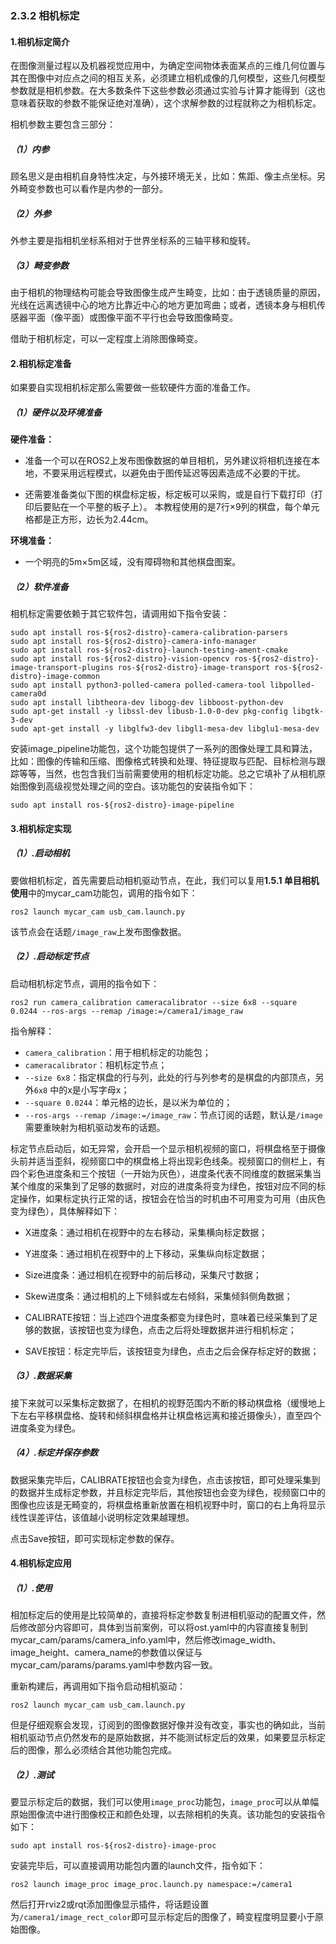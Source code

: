 ### 2.3.2 相机标定

#### 1.相机标定简介

在图像测量过程以及机器视觉应用中，为确定空间物体表面某点的三维几何位置与其在图像中对应点之间的相互关系，必须建立相机成像的几何模型，这些几何模型参数就是相机参数。在大多数条件下这些参数必须通过实验与计算才能得到（这也意味着获取的参数不能保证绝对准确），这个求解参数的过程就称之为相机标定。

相机参数主要包含三部分：

##### （1）内参

顾名思义是由相机自身特性决定，与外接环境无关，比如：焦距、像主点坐标。另外畸变参数也可以看作是内参的一部分。

##### （2）外参

外参主要是指相机坐标系相对于世界坐标系的三轴平移和旋转。

##### （3）畸变参数

由于相机的物理结构可能会导致图像生成产生畸变，比如：由于透镜质量的原因，光线在远离透镜中心的地方比靠近中心的地方更加弯曲；或者，透镜本身与相机传感器平面（像平面）或图像平面不平行也会导致图像畸变。

借助于相机标定，可以一定程度上消除图像畸变。

#### 2.相机标定准备

如果要自实现相机标定那么需要做一些软硬件方面的准备工作。

##### （1）硬件以及环境准备

**硬件准备：**

* 准备一个可以在ROS2上发布图像数据的单目相机，另外建议将相机连接在本地，不要采用远程模式，以避免由于图传延迟等因素造成不必要的干扰。

* 还需要准备类似下图的棋盘标定板，标定板可以采购，或是自行下载打印（打印后要贴在一个平整的板子上）。 本教程使用的是7行×9列的棋盘，每个单元格都是正方形，边长为2.44cm。

**环境准备：**

* 一个明亮的5m×5m区域，没有障碍物和其他棋盘图案。

##### （2）软件准备

相机标定需要依赖于其它软件包，请调用如下指令安装：

```
sudo apt install ros-${ros2-distro}-camera-calibration-parsers
sudo apt install ros-${ros2-distro}-camera-info-manager
sudo apt install ros-${ros2-distro}-launch-testing-ament-cmake
sudo apt install ros-${ros2-distro}-vision-opencv ros-${ros2-distro}-image-transport-plugins ros-${ros2-distro}-image-transport ros-${ros2-distro}-image-common
sudo apt install python3-polled-camera polled-camera-tool libpolled-camera0d
sudo apt install libtheora-dev libogg-dev libboost-python-dev
sudo apt-get install -y libssl-dev libusb-1.0-0-dev pkg-config libgtk-3-dev
sudo apt-get install -y libglfw3-dev libgl1-mesa-dev libglu1-mesa-dev
```

安装image\_pipeline功能包，这个功能包提供了一系列的图像处理工具和算法，比如：图像的传输和压缩、图像格式转换和处理、特征提取与匹配、目标检测与跟踪等等，当然，也包含我们当前需要使用的相机标定功能。总之它填补了从相机原始图像到高级视觉处理之间的空白。该功能包的安装指令如下：

```
sudo apt install ros-${ros2-distro}-image-pipeline
```

#### 3.相机标定实现

##### （1）.启动相机

要做相机标定，首先需要启动相机驱动节点，在此，我们可以复用**1.5.1 单目相机使用**中的mycar\_cam功能包，调用的指令如下：

```
ros2 launch mycar_cam usb_cam.launch.py
```

该节点会在话题`/image_raw`上发布图像数据。

##### （2）.启动标定节点

启动相机标定节点，调用的指令如下：

```
ros2 run camera_calibration cameracalibrator --size 6x8 --square 0.0244 --ros-args --remap /image:=/camera1/image_raw
```

指令解释：

* `camera_calibration`：用于相机标定的功能包；
* `cameracalibrator`：相机标定节点；
* `--size 6x8`：指定棋盘的行与列，此处的行与列参考的是棋盘的内部顶点，另外`6x8` 中的x是小写字母x；
* `--square 0.0244`：单元格的边长，是以米为单位的；
* `--ros-args --remap /image:=/image_raw`：节点订阅的话题，默认是`/image` 需要重映射为相机驱动发布的话题。

标定节点启动后，如无异常，会开启一个显示相机视频的窗口，将棋盘格至于摄像头前并适当歪斜，视频窗口中的棋盘格上将出现彩色线条。视频窗口的侧栏上，有四个彩色进度条和三个按钮（一开始为灰色），进度条代表不同维度的数据采集当某个维度的采集到了足够的数据时，对应的进度条将变为绿色，按钮对应不同的标定操作，如果标定执行正常的话，按钮会在恰当的时机由不可用变为可用（由灰色变为绿色），具体解释如下：

* X进度条：通过相机在视野中的左右移动，采集横向标定数据；

* Y进度条：通过相机在视野中的上下移动，采集纵向标定数据；

* Size进度条：通过相机在视野中的前后移动，采集尺寸数据；

* Skew进度条：通过相机的上下倾斜或左右倾斜，采集倾斜侧角数据；

* CALIBRATE按钮：当上述四个进度条都变为绿色时，意味着已经采集到了足够的数据，该按钮也变为绿色，点击之后将处理数据并进行相机标定；

* SAVE按钮：标定完毕后，该按钮变为绿色，点击之后会保存标定好的数据；

##### （3）.数据采集

接下来就可以采集标定数据了，在相机的视野范围内不断的移动棋盘格（缓慢地上下左右平移棋盘格、旋转和倾斜棋盘格并让棋盘格远离和接近摄像头），直至四个进度条变为绿色。

##### （4）.标定并保存参数

数据采集完毕后，CALIBRATE按钮也会变为绿色，点击该按钮，即可处理采集到的数据并生成标定参数，并且标定完毕后，其他按钮也会变为绿色，视频窗口中的图像也应该是无畸变的，将棋盘格重新放置在相机视野中时，窗口的右上角将显示线性误差评估，该值越小说明标定效果越理想。

点击Save按钮，即可实现标定参数的保存。

#### 4.相机标定应用

##### （1）.使用

相加标定后的使用是比较简单的，直接将标定参数复制进相机驱动的配置文件，然后修改部分内容即可，具体到当前案例，可以将ost.yaml中的内容直接复制到mycar\_cam/params/camera\_info.yaml中，然后修改image\_width、image\_height、camera\_name的参数值以保证与mycar\_cam/params/params.yaml中参数内容一致。

重新构建后，再调用如下指令启动相机驱动：

```
ros2 launch mycar_cam usb_cam.launch.py
```

但是仔细观察会发现，订阅到的图像数据好像并没有改变，事实也的确如此，当前相机驱动节点仍然发布的是原始数据，并不能测试标定后的效果，如果要显示标定后的图像，那么必须结合其他功能包完成。

##### （2）.测试

要显示标定后的数据，我们可以使用`image_proc`功能包，`image_proc`可以从单幅原始图像流中进行图像校正和颜色处理，以去除相机的失真。该功能包的安装指令如下：

```
sudo apt install ros-${ros2-distro}-image-proc
```

安装完毕后，可以直接调用功能包内置的launch文件，指令如下：

```
ros2 launch image_proc image_proc.launch.py namespace:=/camera1
```

然后打开rviz2或rqt添加图像显示插件，将话题设置为`/camera1/image_rect_color`即可显示标定后的图像了，畸变程度明显要小于原始图像。

